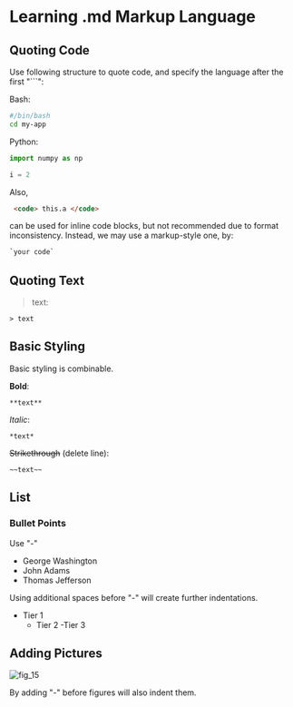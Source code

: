 # Learning .md Markup Language

## Quoting Code

Use following structure to quote code, and specify the language after the first "```":

Bash:

```bash
#/bin/bash
cd my-app
```

Python:

```python
import numpy as np

i = 2
```

Also,

```HTML
 <code> this.a </code> 
 ```

can be used for inline code blocks, but not recommended due to format inconsistency. Instead, we may use a markup-style one, by:

```html
`your code`
 ```

## Quoting Text

> text:

```markup
> text
```

## Basic Styling

Basic styling is combinable.

**Bold**:

```markup
**text**
```

*Italic*:

```markup
*text*
```

~~Strikethrough~~ (delete line):

```markup
~~text~~
```

## List

### Bullet Points

Use "-"

- George Washington
- John Adams
- Thomas Jefferson

Using additional spaces before "-" will create further indentations.

- Tier 1
  - Tier 2
    -Tier 3

## Adding Pictures

![fig_15](./figures/fig_15.png)

By adding "-" before figures will also indent them.
